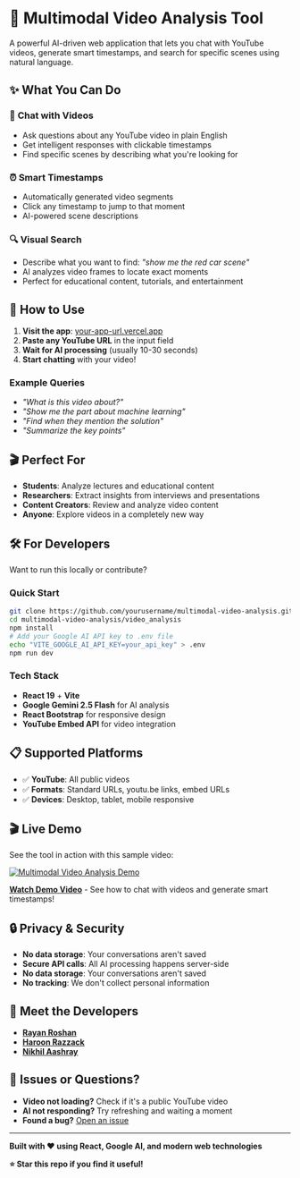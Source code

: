 # 🎥 Multimodal Video Analysis Tool

A powerful AI-driven web application that lets you chat with YouTube videos, generate smart timestamps, and search for specific scenes using natural language.

## ✨ What You Can Do

### 🤖 **Chat with Videos**

- Ask questions about any YouTube video in plain English
- Get intelligent responses with clickable timestamps
- Find specific scenes by describing what you're looking for

### ⏰ **Smart Timestamps**

- Automatically generated video segments
- Click any timestamp to jump to that moment
- AI-powered scene descriptions

### 🔍 **Visual Search**

- Describe what you want to find: _"show me the red car scene"_
- AI analyzes video frames to locate exact moments
- Perfect for educational content, tutorials, and entertainment

## 🎯 How to Use

1. **Visit the app**: [your-app-url.vercel.app](https://your-app-url.vercel.app)
2. **Paste any YouTube URL** in the input field
3. **Wait for AI processing** (usually 10-30 seconds)
4. **Start chatting** with your video!

### Example Queries

- _"What is this video about?"_
- _"Show me the part about machine learning"_
- _"Find when they mention the solution"_
- _"Summarize the key points"_

## 🎬 Perfect For

- **Students**: Analyze lectures and educational content
- **Researchers**: Extract insights from interviews and presentations
- **Content Creators**: Review and analyze video content
- **Anyone**: Explore videos in a completely new way

## 🛠️ For Developers

Want to run this locally or contribute?

### Quick Start

```bash
git clone https://github.com/yourusername/multimodal-video-analysis.git
cd multimodal-video-analysis/video_analysis
npm install
# Add your Google AI API key to .env file
echo "VITE_GOOGLE_AI_API_KEY=your_api_key" > .env
npm run dev
```

### Tech Stack

- **React 19** + **Vite**
- **Google Gemini 2.5 Flash** for AI analysis
- **React Bootstrap** for responsive design
- **YouTube Embed API** for video integration

## 📋 Supported Platforms

- ✅ **YouTube**: All public videos
- ✅ **Formats**: Standard URLs, youtu.be links, embed URLs
- ✅ **Devices**: Desktop, tablet, mobile responsive

## 🎬 Live Demo

See the tool in action with this sample video:

[![Multimodal Video Analysis Demo](https://img.youtube.com/vi/-MMrOBcbz7U/0.jpg)](https://youtu.be/-MMrOBcbz7U)

**[Watch Demo Video](https://youtu.be/-MMrOBcbz7U)** - See how to chat with videos and generate smart timestamps!


## 🔒 Privacy & Security

- **No data storage**: Your conversations aren't saved
- **Secure API calls**: All AI processing happens server-side
- **No data storage**: Your conversations aren't saved
- **No tracking**: We don't collect personal information

## 👥 Meet the Developers

- **[Rayan Roshan](https://www.linkedin.com/in/rayan-roshan/)**
- **[Haroon Razzack](https://www.linkedin.com/in/haroonrazzack/)**
- **[Nikhil Aashray](https://www.linkedin.com/in/nikhilkonda/)**

## 🐛 Issues or Questions?

- **Video not loading?** Check if it's a public YouTube video
- **AI not responding?** Try refreshing and waiting a moment
- **Found a bug?** [Open an issue](https://github.com/yourusername/multimodal-video-analysis/issues)

---

**Built with ❤️ using React, Google AI, and modern web technologies**

**⭐ Star this repo if you find it useful!**

